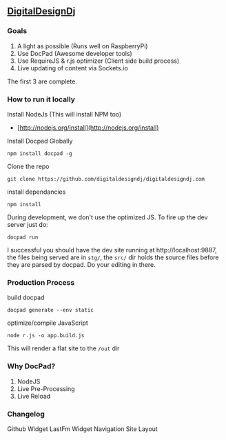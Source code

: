 ## [DigitalDesignDj](http://digitaldesigndj.com)

### Goals

1. A light as possible (Runs well on RaspberryPi)
1. Use DocPad (Awesome developer tools)
1. Use RequireJS & r.js optimizer (Client side build process)
1. Live updating of content via Sockets.io

The first 3 are complete.

### How to run it locally

Install NodeJs (This will install NPM too)

* [http://nodejs.org/install](http://nodejs.org/install)
  
Install Docpad Globally

	npm install docpad -g

Clone the repo

	git clone https://github.com/digitaldesigndj/digitaldesigndj.com

install dependancies

	npm install
  
During development, we don't use the optimized JS. To fire up the dev server just do:

	docpad run
	
I successful you should have the dev site running at http://localhost:9887, the files being served are in `stg/`, the `src/` dir holds the source files before they are parsed by docpad. Do your editing in there.
  
### Production Process

build docpad

	docpad generate --env static
  
optimize/compile JavaScript

	node r.js -o app.build.js
  
This will render a flat site to the `/out` dir

### Why DocPad?

1. NodeJS
2. Live Pre-Processing
3. Live Reload

### Changelog

Github Widget
LastFm Widget
Navigation
Site Layout